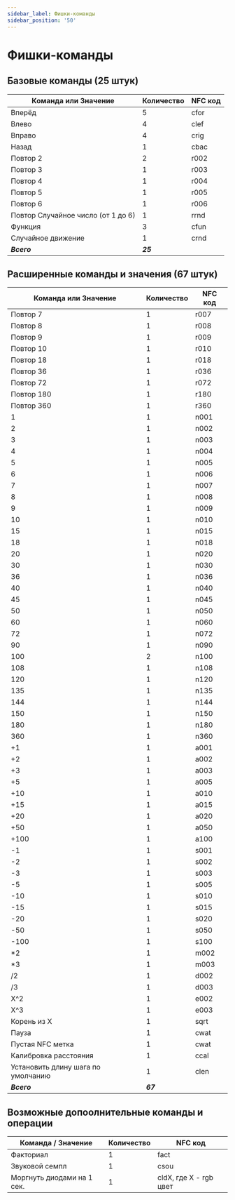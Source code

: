 ```yaml
---
sidebar_label: Фишки-команды
sidebar_position: '50'
---
```


# Фишки-команды

## **Базовые команды (25 штук)**

Команда или Значение | Количество | NFC код
--- | --- | ---
Вперёд | 5 | cfor
Влево | 4 | clef
Вправо | 4 | crig
Назад | 1 | cbac
Повтор 2 | 2 | r002
Повтор 3 | 1 | r003
Повтор 4 | 1 | r004
Повтор 5 | 1 | r005
Повтор 6 | 1 | r006
Повтор Случайное число (от 1 до 6) | 1 | rrnd
Функция | 3 | cfun
Случайное движение | 1 | crnd
***Всего*** | ***25*** |

## **Расширенные команды и значения (67 штук)**

Команда или Значение | Количество | NFC код
--- | --- | ---
Повтор 7 | 1 | r007
Повтор 8 | 1 | r008
Повтор 9 | 1 | r009
Повтор 10 | 1 | r010
Повтор 18 | 1 | r018
Повтор 36 | 1 | r036
Повтор 72 | 1 | r072
Повтор 180 | 1 | r180
Повтор 360 | 1 | r360
1 | 1 | n001
2 | 1 | n002
3 | 1 | n003
4 | 1 | n004
5 | 1 | n005
6 | 1 | n006
7 | 1 | n007
8 | 1 | n008
9 | 1 | n009
10 | 1 | n010
15 | 1 | n015
18 | 1 | n018
20 | 1 | n020
30 | 1 | n030
36 | 1 | n036
40 | 1 | n040
45 | 1 | n045
50 | 1 | n050
60 | 1 | n060
72 | 1 | n072
90 | 1 | n090
100 | 2 | n100
108 | 1 | n108
120 | 1 | n120
135 | 1 | n135
144 | 1 | n144
150 | 1 | n150
180 | 1 | n180
360 | 1 | n360
+1 | 1 | a001
+2 | 1 | a002
+3 | 1 | a003
+5 | 1 | a005
+10 | 1 | a010
+15 | 1 | a015
+20 | 1 | a020
+50 | 1 | a050
+100 | 1 | a100
-1 | 1 | s001
-2 | 1 | s002
-3 | 1 | s003
-5 | 1 | s005
-10 | 1 | s010
-15 | 1 | s015
-20 | 1 | s020
-50 | 1 | s050
-100 | 1 | s100
*2 | 1 | m002
*3 | 1 | m003
/2 | 1 | d002
/3 | 1 | d003
X^2 | 1 | e002
X^3 | 1 | e003
Корень из X | 1 | sqrt
Пауза | 1 | cwat
Пустая NFC метка | 1 | cwat
Калибровка расстояния | 1 | ccal
Установить длину шага по умолчанию | 1 | clen
***Всего*** | ***67*** |

## **Возможные допоолнительные команды и операции**

Команда / Значение | Количество | NFC код
--- | --- | ---
Факториал | 1 | fact
Звуковой семпл | 1 | csou
Моргнуть диодами на 1 сек. | 1 | cldX, где X - rgb цвет
